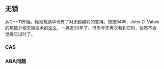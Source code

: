 ## 无锁
从C++11开始，标准规范中也有了对无锁编程的支持。想想94年，John D. Valois的那篇介绍无锁技术的[论文](http://citeseerx.ist.psu.edu/viewdoc/download?doi=10.1.1.53.8674&rep=rep1&type=pdf)，一晃近30年了。但当今天再次看到它时，依然不会觉得它过时了。

### CAS

### ABA问题
